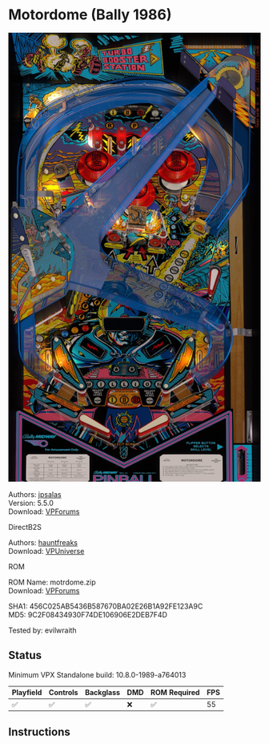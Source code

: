 # Motordome (Bally 1986)

![Table Preview](../../images/vpx-motordome.jpg)

Authors: [jpsalas](https://www.vpforums.org/index.php?showuser=277)  
Version: 5.5.0  
Download: [VPForums](https://www.vpforums.org/index.php?app=downloads&showfile=16993)

DirectB2S

Authors: [hauntfreaks](https://vpuniverse.com/profile/5216-hauntfreaks/)  
Download: [VPUniverse](https://vpuniverse.com/files/file/14413-motordome-bally-1986-b2s/)

ROM

ROM Name: motrdome.zip  
Download: [VPForums](https://www.vpforums.org/index.php?app=downloads&showfile=713)  

SHA1: 456C025AB5436B587670BA02E26B1A92FE123A9C  
MD5:  9C2F08434930F74DE106906E2DEB7F4D

Tested by: evilwraith

## Status 

Minimum VPX Standalone build: 10.8.0-1989-a764013

| Playfield | Controls | Backglass | DMD | ROM Required | FPS | 
|-----------|----------|-----------|-----|--------------|-----|
| :white_check_mark: | :white_check_mark: | :white_check_mark: | :x: | :white_check_mark: | 55 |

## Instructions

